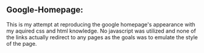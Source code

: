 Google-Homepage:
---------------

This is my attempt at reproducing the google homepage's appearance with my aquired css and html knowledge. No javascript was utilized and none of the links actually redirect to any pages as the goals was to emulate the style of the page.


